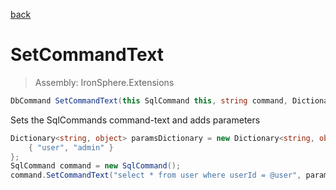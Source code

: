 ﻿

[back](/IronSphere.Extensions/types/SqlCommandExtensions)

# SetCommandText

> Assembly: IronSphere.Extensions

```csharp
DbCommand SetCommandText(this SqlCommand this, string command, Dictionary<string, object> parameters)
```

Sets the SqlCommands command-text and adds parameters

```csharp
Dictionary<string, object> paramsDictionary = new Dictionary<string, object>(){
    { "user", "admin" }
};
SqlCommand command = new SqlCommand();
command.SetCommandText("select * from user where userId = @user", paramsDictionary);
``` 